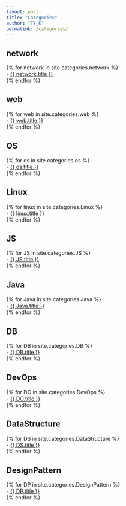 ```yaml
---
layout: post
title: "Categories"
author: "TY_K"
permalink: /categories/
---
```


<div>
    <h2> network </h2>
    {% for network in site.categories.network %}
        <div>
            - <a href="{{ network.url | prepend: site.baseurl }}">{{ network.title }}</a>
        </div>
    {% endfor %}
</div>
<div>
    <h2> web </h2>
    {% for web in site.categories.web %}
        <div>
            - <a href="{{ web.url | prepend: site.baseurl }}">{{ web.title }}</a>
        </div>
    {% endfor %}
</div>
<div>
    <h2> OS </h2>
    {% for os in site.categories.os %}
        <div>
            - <a href="{{ os.url | prepend: site.baseurl }}">{{ os.title }}</a>
        </div>
    {% endfor %}
</div>
<div>
    <h2> Linux </h2>
    {% for linux in site.categories.Linux %}
        <div>
            - <a href="{{ linux.url | prepend: site.baseurl }}">{{ linux.title }}</a>
        </div>
    {% endfor %}
</div>
<div>
    <h2> JS </h2>
    {% for JS in site.categories.JS %}
        <div>
            - <a href="{{ JS.url | prepend: site.baseurl }}">{{ JS.title }}</a>
        </div>
    {% endfor %}
</div>
<div>
    <h2> Java </h2>
    {% for Java in site.categories.Java %}
        <div>
            - <a href="{{ Java.url | prepend: site.baseurl }}">{{ Java.title }}</a>
        </div>
    {% endfor %}
</div>
<div>
    <h2> DB </h2>
    {% for DB in site.categories.DB %}
        <div>
            - <a href="{{ DB.url | prepend: site.baseurl }}">{{ DB.title }}</a>
        </div>
    {% endfor %}
</div>
<div>
    <h2> DevOps </h2>
    {% for DO in site.categories.DevOps %}
        <div>
            - <a href="{{ DO.url | prepend: site.baseurl }}">{{ DO.title }}</a>
        </div>
    {% endfor %}
</div>
<div>
    <h2> DataStructure </h2>
    {% for DS in site.categories.DataStructure %}
        <div>
            - <a href="{{ DS.url | prepend: site.baseurl }}">{{ DS.title }}</a>
        </div>
    {% endfor %}
</div>
<div>
    <h2> DesignPattern </h2>
    {% for DP in site.categories.DesignPattern %}
        <div>
            - <a href="{{ DP.url | prepend: site.baseurl }}">{{ DP.title }}</a>
        </div>
    {% endfor %}
</div>